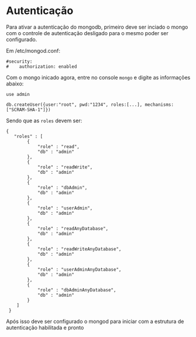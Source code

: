 # Autenticação

Para ativar a autenticação do mongodb, primeiro deve ser inciado o mongo com o controle de autenticação 
desligado para o mesmo poder ser configurado.

Em /etc/mongod.conf:
```
#security:
#    authorization: enabled
```

Com o mongo inicado agora, entre no console `mongo` e digite as informações abaixo:

```
use admin

db.createUser({user:"root", pwd:"1234", roles:[...], mechanisms:["SCRAM-SHA-1"]})
```

Sendo que as ``roles`` devem ser:

```
{
   "roles" : [ 
        {
            "role" : "read",
            "db" : "admin"
        }, 
        {
            "role" : "readWrite",
            "db" : "admin"
        }, 
        {
            "role" : "dbAdmin",
            "db" : "admin"
        }, 
        {
            "role" : "userAdmin",
            "db" : "admin"
        }, 
        {
            "role" : "readAnyDatabase",
            "db" : "admin"
        }, 
        {
            "role" : "readWriteAnyDatabase",
            "db" : "admin"
        }, 
        {
            "role" : "userAdminAnyDatabase",
            "db" : "admin"
        }, 
        {
            "role" : "dbAdminAnyDatabase",
            "db" : "admin"
        }
    ]
 }
```

Após isso deve ser configurado o mongod para iniciar com a estrutura de autenticação habilitada e pronto

